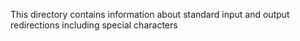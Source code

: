 This directory contains information about standard input and output redirections including special characters
